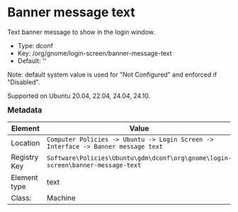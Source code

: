 # Banner message text

Text banner message to show in the login window.

- Type: dconf
- Key: /org/gnome/login-screen/banner-message-text
- Default: ''

Note: default system value is used for "Not Configured" and enforced if "Disabled".

Supported on Ubuntu 20.04, 22.04, 24.04, 24.10.



<span style="font-size: larger;">**Metadata**</span>

| Element      | Value                          |
| ---          | ---                            |
| Location     | <code>Computer Policies -> Ubuntu -> Login Screen -> Interface -> Banner message text</code>     |
| Registry Key | <code>Software\Policies\Ubuntu\gdm\dconf\org\gnome\login-screen\banner-message-text</code>          |
| Element type | text               |
| Class:       | Machine                     |
